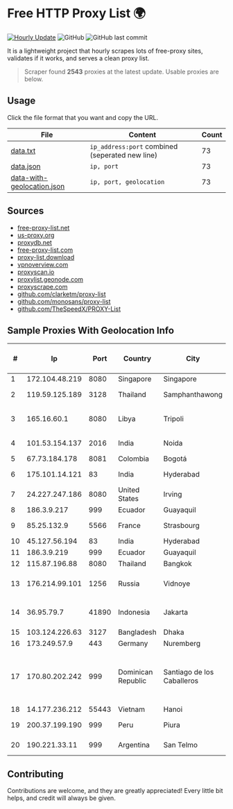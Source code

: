 
# Free HTTP Proxy List 🌍

[![Hourly Update](https://github.com/mertguvencli/http-proxy-list/actions/workflows/main.yml/badge.svg?branch=main)](https://github.com/mertguvencli/http-proxy-list/actions/workflows/main.yml)
![GitHub](https://img.shields.io/github/license/mertguvencli/http-proxy-list)
![GitHub last commit](https://img.shields.io/github/last-commit/mertguvencli/http-proxy-list)

It is a lightweight project that hourly scrapes lots of free-proxy sites, validates if it works, and serves a clean proxy list.


> Scraper found **2543** proxies at the latest update. Usable proxies are below.

## Usage

Click the file format that you want and copy the URL.


|File|Content|Count|
|----|-------|-----|
|[data.txt](https://raw.githubusercontent.com/mertguvencli/http-proxy-list/main/proxy-list/data.txt)|`ip_address:port` combined (seperated new line)|73|
|[data.json](https://raw.githubusercontent.com/mertguvencli/http-proxy-list/main/proxy-list/data.json)|`ip, port`|73|
|[data-with-geolocation.json](https://raw.githubusercontent.com/mertguvencli/http-proxy-list/main/proxy-list/data-with-geolocation.json)|`ip, port, geolocation`|73|

## Sources

* [free-proxy-list.net](https://free-proxy-list.net)
* [us-proxy.org](https://www.us-proxy.org)
* [proxydb.net](http://proxydb.net)
* [free-proxy-list.com](https://free-proxy-list.com/?page=&port=&type%5B%5D=http&type%5B%5D=https&up_time=0&search=Search)
* [proxy-list.download](https://www.proxy-list.download/HTTP)
* [vpnoverview.com](https://vpnoverview.com/privacy/anonymous-browsing/free-proxy-servers)
* [proxyscan.io](https://www.proxyscan.io)
* [proxylist.geonode.com](https://proxylist.geonode.com/api/proxy-list?limit=300&page=1&sort_by=lastChecked&sort_type=desc&protocols=http,https)
* [proxyscrape.com](https://api.proxyscrape.com/v2/?request=displayproxies&protocol=http&timeout=10000&country=all&ssl=all&anonymity=all)
* [github.com/clarketm/proxy-list](https://raw.githubusercontent.com/clarketm/proxy-list/master/proxy-list-raw.txt)
* [github.com/monosans/proxy-list](https://raw.githubusercontent.com/monosans/proxy-list/main/proxies/http.txt)
* [github.com/TheSpeedX/PROXY-List](https://raw.githubusercontent.com/TheSpeedX/PROXY-List/master/http.txt)


## Sample Proxies With Geolocation Info

|#|Ip|Port|Country|City|Internet Service Provider|
|-|--|----|-------|----|-------------------------|
|1|172.104.48.219|8080|Singapore|Singapore|Linode, LLC|
|2|119.59.125.189|3128|Thailand|Samphanthawong|Metrabyte Co., Ltd|
|3|165.16.60.1|8080|Libya|Tripoli|Aljeel Aljadeed For Technology|
|4|101.53.154.137|2016|India|Noida|E2E Networks Limited|
|5|67.73.184.178|8081|Colombia|Bogotá|CTL LATAM|
|6|175.101.14.121|83|India|Hyderabad|ExcellMedia Pvt Ltd|
|7|24.227.247.186|8080|United States|Irving|Spectrum|
|8|186.3.9.217|999|Ecuador|Guayaquil|Telconet S.A|
|9|85.25.132.9|5566|France|Strasbourg|Host Europe GmbH|
|10|45.127.56.194|83|India|Hyderabad|Tri-Networks|
|11|186.3.9.219|999|Ecuador|Guayaquil|Telconet S.A|
|12|115.87.196.88|8080|Thailand|Bangkok|TRUEBB|
|13|176.214.99.101|1256|Russia|Vidnoye|JSC "ER-Telecom Holding"|
|14|36.95.79.7|41890|Indonesia|Jakarta|PT. Telekomunikasi Indonesia|
|15|103.124.226.63|3127|Bangladesh|Dhaka|Level3|
|16|173.249.57.9|443|Germany|Nuremberg|Contabo GmbH|
|17|170.80.202.242|999|Dominican Republic|Santiago de los Caballeros|RUDDY GONZALEZ DIGITAL MEDIA DOMINICANA, RGDIMAX, S.R.L|
|18|14.177.236.212|55443|Vietnam|Hanoi|VNPT|
|19|200.37.199.190|999|Peru|Piura|Telefonica del Peru S.A.A.|
|20|190.221.33.11|999|Argentina|San Telmo|AMX Argentina S.A.|



## Contributing

Contributions are welcome, and they are greatly appreciated! Every
little bit helps, and credit will always be given.

